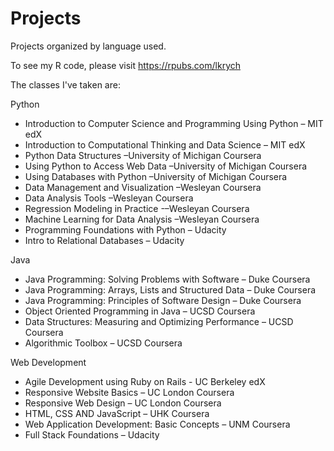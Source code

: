 # Projects
Projects organized by language used.

To see my R code, please visit https://rpubs.com/lkrych

The classes I've taken are:

Python

* Introduction to Computer Science and Programming Using Python – MIT edX
*	Introduction to Computational Thinking and Data Science – MIT edX
*	Python Data Structures –University of Michigan Coursera
*	Using Python to Access Web Data  –University of Michigan Coursera
*	Using Databases with Python  –University of Michigan Coursera
*	Data Management and Visualization –Wesleyan Coursera
*	Data Analysis Tools –Wesleyan Coursera
*	Regression Modeling in Practice -–Wesleyan Coursera
*	Machine Learning for Data Analysis –Wesleyan Coursera
*	Programming Foundations with Python  – Udacity
*	Intro to Relational Databases – Udacity


Java

*	Java Programming: Solving Problems with Software – Duke Coursera
*	Java Programming: Arrays, Lists and Structured Data – Duke Coursera
*	Java Programming: Principles of Software Design – Duke Coursera
*	Object Oriented Programming in Java – UCSD Coursera
*	Data Structures: Measuring and Optimizing Performance – UCSD Coursera
*	Algorithmic Toolbox – UCSD Coursera


Web Development

* Agile Development using Ruby on Rails - UC Berkeley edX
*	Responsive Website Basics – UC London Coursera
*	Responsive Web Design – UC London Coursera
*	HTML, CSS AND JavaScript – UHK Coursera
*	Web Application Development: Basic Concepts – UNM Coursera 
*	Full Stack Foundations – Udacity



